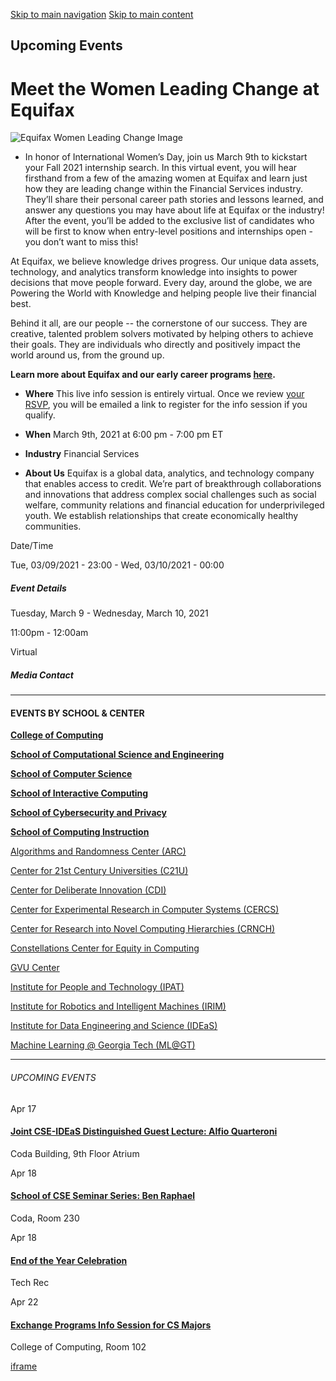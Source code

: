 [Skip to main navigation](https://www.cc.gatech.edu/events/2021/03/09/meet-women-leading-change-equifax#main-navigation) [Skip to main content](https://www.cc.gatech.edu/events/2021/03/09/meet-women-leading-change-equifax#main-content)

## Upcoming Events

# Meet the Women Leading Change at Equifax

![Equifax Women Leading Change Image](https://www.cc.gatech.edu/sites/default/files/images/events/Women%2520Leading%2520Change%2520Image_0.png)

- In honor of International Women’s Day, join us March 9th to kickstart your Fall 2021 internship search. In this virtual event, you will hear firsthand from a few of the amazing women at Equifax and learn just how they are leading change within the Financial Services industry. They’ll share their personal career path stories and lessons learned, and answer any questions you may have about life at Equifax or the industry! After the event, you’ll be added to the exclusive list of candidates who will be first to know when entry-level positions and internships open - you don’t want to miss this!

At Equifax, we believe knowledge drives progress. Our unique data assets, technology, and analytics transform knowledge into insights to power decisions that move people forward. Every day, around the globe, we are Powering the World with Knowledge and helping people live their financial best.

Behind it all, are our people -- the cornerstone of our success. They are creative, talented problem solvers motivated by helping others to achieve their goals. They are individuals who directly and positively impact the world around us, from the ground up.

**Learn more about Equifax and our early career programs [here](https://www.wayup.com/organizations/equifax-xAjn12/).**

- **Where**
This live info session is entirely virtual. Once we review [your RSVP](https://www.wayup.com/i-Financial-Services-j-Meet-the-Women-Leading-Change-at-Equifax-Equifax-161904627430902/signup), you will be emailed a link to register for the info session if you qualify.

- **When**
March 9th, 2021 at 6:00 pm - 7:00 pm ET

- **Industry**
Financial Services

- **About Us**
Equifax is a global data, analytics, and technology company that enables access to credit. We’re part of breakthrough collaborations and innovations that address complex social challenges such as social welfare, community relations and financial education for underprivileged youth. We establish relationships that create economically healthy communities.


Date/Time

Tue, 03/09/2021 - 23:00
\- Wed, 03/10/2021 - 00:00

##### Event Details

Tuesday, March 9
\- Wednesday, March 10, 2021

11:00pm
\- 12:00am

Virtual

##### Media Contact

* * *

#### EVENTS BY SCHOOL & CENTER

[**College of Computing**](https://www.cc.gatech.edu/event/group/college-computing)

[**School of Computational Science and Engineering**](https://www.cc.gatech.edu/event/group/school-computational-science-and-engineering)

[**School of Computer Science**](https://www.cc.gatech.edu/event/group/school-computer-science)

[**School of Interactive Computing**](https://www.cc.gatech.edu/event/group/school-interactive-computing)

[**School of Cybersecurity and Privacy**](https://www.cc.gatech.edu/event/group/school-cybersecurity-and-privacy)

[**School of Computing Instruction**](https://www.cc.gatech.edu/unit/school-computing-instruction)

[Algorithms and Randomness Center (ARC)](https://www.cc.gatech.edu/event/group/algorithms-and-randomness-center-arc)

[Center for 21st Century Universities (C21U)](https://www.cc.gatech.edu/event/group/center-21st-century-universities-c21u)

[Center for Deliberate Innovation (CDI)](https://www.cc.gatech.edu/event/group/center-deliberate-innovation-cdi)

[Center for Experimental Research in Computer Systems (CERCS)](https://www.cc.gatech.edu/event/group/center-experimental-research-computer-systems-cercs)

[Center for Research into Novel Computing Hierarchies (CRNCH)](https://www.cc.gatech.edu/event/group/center-research-novel-computing-hierarchies-crnch)

[Constellations Center for Equity in Computing](https://www.cc.gatech.edu/event/group/constellations-center-equity-computing)

[GVU Center](https://www.cc.gatech.edu/event/group/gvu-center)

[Institute for People and Technology (IPAT)](https://www.cc.gatech.edu/event/group/institute-people-and-technology-ipat)

[Institute for Robotics and Intelligent Machines (IRIM)](https://www.cc.gatech.edu/event/group/institute-robotics-and-intelligent-machines-irim)

[Institute for Data Engineering and Science (IDEaS)](https://www.cc.gatech.edu/event/group/institute-data-engineering-and-science-ideas)

[Machine Learning @ Georgia Tech (ML@GT)](https://www.cc.gatech.edu/event/group/machine-learning-georgia-tech-mlgt)

* * *

###### UPCOMING EVENTS

Apr 17

#### [Joint CSE-IDEaS Distinguished Guest Lecture: Alfio Quarteroni](https://www.cc.gatech.edu/events/2025/04/17/joint-cse-ideas-distinguished-guest-lecture-alfio-quarteroni)

Coda Building, 9th Floor Atrium

Apr 18

#### [School of CSE Seminar Series: Ben Raphael](https://www.cc.gatech.edu/events/2025/04/18/school-cse-seminar-series-ben-raphael)

Coda, Room 230

Apr 18

#### [End of the Year Celebration](https://www.cc.gatech.edu/events/2025/04/18/end-year-celebration)

Tech Rec

Apr 22

#### [Exchange Programs Info Session for CS Majors](https://www.cc.gatech.edu/events/2025/04/22/exchange-programs-info-session-cs-majors)

College of Computing, Room 102

[iframe](https://static.addtoany.com/menu/sm.25.html#type=core&event=load)